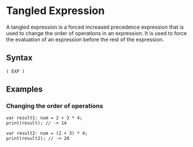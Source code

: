 # Tangled Expression

A tangled expression is a forced increased precedence expression that is used to change the order of operations in an
expression. It is used to force the evaluation of an expression before the rest of the expression.

## Syntax

```kipper
( EXP )
```

## Examples

### Changing the order of operations

```kipper
var result1: num = 2 + 3 * 4;
print(result); // -> 14

var result2: num = (2 + 3) * 4;
print(result2); // -> 20
```
